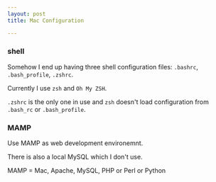 ```yaml
---
layout: post
title: Mac Configuration

---
```


### shell
Somehow I end up having three shell configuration files: `.bashrc`, `.bash_profile`, `.zshrc`.

Currently I use `zsh` and `Oh My ZSH`.

`.zshrc` is the only one in use and `zsh` doesn't load configuration from `.bash_rc` or `.bash_profile`.

### MAMP

Use MAMP as web development environemnt.

There is also a local MySQL which I don't use.

MAMP = Mac, Apache, MySQL, PHP or Perl or Python